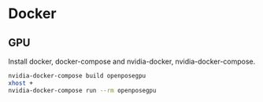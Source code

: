 # Docker

## GPU

Install docker, docker-compose and nvidia-docker, nvidia-docker-compose.

```bash
nvidia-docker-compose build openposegpu
xhost +
nvidia-docker-compose run --rm openposegpu
```